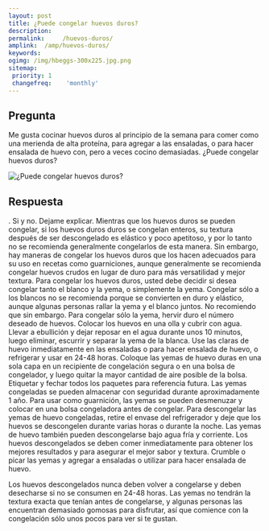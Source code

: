 ```yaml
---
layout: post
title: ¿Puede congelar huevos duros?  
description: 
permalink:     /huevos-duros/
amplink:  /amp/huevos-duros/
keywords: 
ogimg: /img/hbeggs-300x225.jpg.png
sitemap:
 priority: 1
 changefreq:    'monthly'
---
```




## Pregunta

Me gusta cocinar huevos duros al principio de la semana para comer como una merienda de alta proteína, para agregar a las ensaladas, o para hacer ensalada de huevo con, pero a veces cocino demasiadas. ¿Puede congelar huevos duros?


![¿Puede congelar huevos duros?](https://sepuedecongelar.com/img/hbeggs-300x225.jpg "¿Puede congelar huevos duros?" )


## Respuesta

. Si y no. Dejame explicar. Mientras que los huevos duros se pueden congelar, si los huevos duros duros se congelan enteros, su textura después de ser descongelado es elástico y poco apetitoso, y por lo tanto no se recomienda generalmente congelarlos de esta manera. Sin embargo, hay maneras de congelar los huevos duros que los hacen adecuados para su uso en recetas como guarniciones, aunque generalmente se recomienda congelar huevos crudos en lugar de duro para más versatilidad y mejor textura.
Para congelar los huevos duros, usted debe decidir si desea congelar tanto el blanco y la yema, o simplemente la yema. Congelar sólo a los blancos no se recomienda porque se convierten en duro y elástico, aunque algunas personas rallar la yema y el blanco juntos. No recomiendo que sin embargo. Para congelar sólo la yema, hervir duro el número deseado de huevos.
Colocar los huevos en una olla y cubrir con agua. Llevar a ebullición y dejar reposar en el agua durante unos 10 minutos, luego eliminar, escurrir y separar la yema de la blanca. Use las claras de huevo inmediatamente en las ensaladas o para hacer ensalada de huevo, o refrigerar y usar en 24-48 horas. Coloque las yemas de huevo duras en una sola capa en un recipiente de congelación segura o en una bolsa de congelador, y luego quitar la mayor cantidad de aire posible de la bolsa. Etiquetar y fechar todos los paquetes para referencia futura.
Las yemas congeladas se pueden almacenar con seguridad durante aproximadamente 1 año. Para usar como guarnición, las yemas se pueden desmenuzar y colocar en una bolsa congeladora antes de congelar. Para descongelar las yemas de huevo congeladas, retire el envase del refrigerador y deje que los huevos se descongelen durante varias horas o durante la noche. Las yemas de huevo también pueden descongelarse bajo agua fría y corriente. Los huevos descongelados se deben comer inmediatamente para obtener los mejores resultados y para asegurar el mejor sabor y textura. Crumble o picar las yemas y agregar a ensaladas o utilizar para hacer ensalada de huevo.

Los huevos descongelados nunca deben volver a congelarse y deben desecharse si no se consumen en 24-48 horas. Las yemas no tendrán la textura exacta que tenían antes de congelarse, y algunas personas las encuentran demasiado gomosas para disfrutar, así que comience con la congelación sólo unos pocos para ver si te gustan.